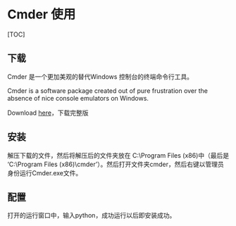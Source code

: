 # Cmder 使用

[TOC]

## 下载
Cmder 是一个更加美观的替代Windows 控制台的终端命令行工具。

Cmder is a software package created out of pure frustration over the absence of nice console emulators on Windows. 

Download [here](https://cmder.net/)，下载完整版

## 安装

解压下载的文件，然后将解压后的文件夹放在 C:\Program Files (x86)中（最后是 ‘C:\Program Files (x86)\cmder’）。然后打开文件夹cmder，然后右键以管理员身份运行Cmder.exe文件。

## 配置

打开的运行窗口中，输入python，成功运行以后即安装成功。

